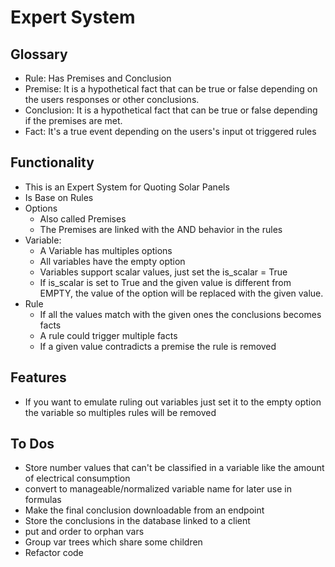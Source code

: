 # Expert System

## Glossary
* Rule: Has Premises and Conclusion
* Premise: It is a hypothetical fact that can be true or false depending on the users responses or other conclusions.
* Conclusion: It is a hypothetical fact that can be true or false depending if the premises are met.
* Fact: It's a true event depending on the users's input ot triggered rules

## Functionality
 * This is an Expert System for Quoting Solar Panels
 * Is Base on Rules
 * Options
   * Also called Premises
   * The Premises are linked with the AND behavior in the rules
 * Variable:
   * A Variable has multiples options
   * All variables have the empty option
   * Variables support scalar values, just set the is_scalar = True
   * If is_scalar is set to True and the given value is different from EMPTY, the value of the option will be replaced with the given value.
 * Rule
   * If all the values match with the given ones the conclusions becomes facts
   * A rule could trigger multiple facts
   * If a given value contradicts a premise the rule is removed

## Features
 * If you want to emulate ruling out variables just set it to the empty option the variable
so multiples rules will be removed

## To Dos

* Store number values that can't be classified in a variable like the amount of electrical consumption
* convert to manageable/normalized variable name for later use in formulas
* Make the final conclusion downloadable from an endpoint
* Store the conclusions in the database linked to a client
* put and order to orphan vars
* Group var trees which share some children 
* Refactor code